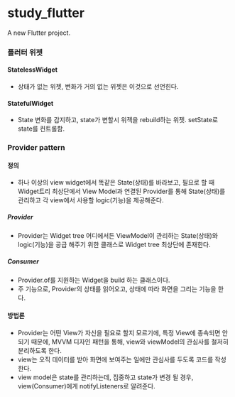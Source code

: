# study_flutter

A new Flutter project.

### 플러터 위젯

#### StatelessWidget

-   상태가 없는 위젯, 변화가 거의 없는 위젯은 이것으로 선언힌다.

#### StatefulWidget

-   State 변화를 감지하고, state가 변할시 위젝을 rebuild하는 위젯. setState로 state를 컨트롤함.

### Provider pattern

#### 정의

-   하나 이상의 view widget에서 똑같은 State(상태)를 바라보고, 필요로 할 때 Widget트리 최상단에서 View Model과 연결된 Provider를 통해 State(상태)를 관리하고 각 view에서 사용할 logic(기능)을 제공해준다.

##### Provider

-   Provider는 Widget tree 어디에서든 ViewModel이 관리하는 State(상태)와 logic(기능)을 공급 해주기 위한 클래스로 Widget tree 최상단에 존재한다.

##### Consumer

-   Provider.of를 지원하는 Widget을 build 하는 클래스이다.
-   주 기능으로, Provider의 상태를 읽어오고, 상태에 따라 화면을 그리는 기능을 한다.

#### 방법론

-   Provider는 어떤 View가 자신을 필요로 할지 모르기에, 특정 View에 종속되면 안되기 때문에, MVVM 디자인 패턴을 통해, view와 viewModel의 관심사를 철저히 분리하도록 한다.
-   view는 오직 데이터를 받아 화면에 보여주는 일에만 관심사를 두도록 코드를 작성한다.
-   view model은 state를 관리하는데, 집중하고 state가 변경 될 경우, view(Consumer)에게 notifyListeners로 알려준다.
